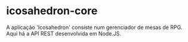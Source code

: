 # icosahedron-core
A aplicação 'Icosahedron' consiste num gerenciador de mesas de RPG. Aqui há a API REST desenvolvida em Node.JS.
